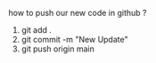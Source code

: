how to push our new code in github ?

1. git add .
2. git commit -m "New Update"
3. git push origin main